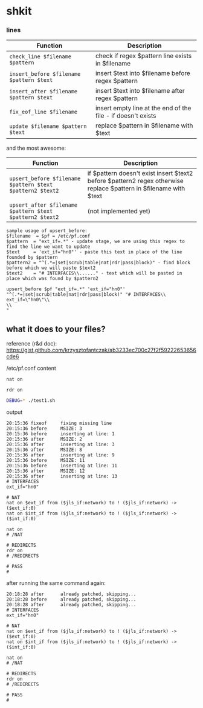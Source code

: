 # shkit

### lines
| Function | Description |
| --- | --- |
| `check_line $filename $pattern` | check if regex $pattern line exists in $filename |
| `insert_before $filename $pattern $text` | insert $text into $filename before regex $pattern |
| `insert_after $filename $pattern $text` | insert $text into $filename after regex $pattern |
| `fix_eof_line $filename` | insert empty line at the end of the file - if doesn't exists |
| `update $filename $pattern $text` | replace $pattern in $filename with $text |

and the most awesome:

| Function | Description |
| --- | --- |
| `upsert_before $filename $pattern $text $pattern2 $text2` | if $pattern doesn't exist insert $text2 before $pattern2 regex otherwise replace $pattern in $filename with $text |
| `upsert_after $filename $pattern $text $pattern2 $text2` | (not implemented yet) |

```
sample usage of upsert_before:
$filename  = $pf = /etc/pf.conf
$pattern  = "ext_if=.*" - update stage, we are using this regex to find the line we want to update
$text     = 'ext_if="hn0"' - paste this text in place of the line founded by $pattern
$pattern2 = "^(.*=|set|scrub|table|nat|rdr|pass|block)" - find block before which we will paste $text2
$text2    = "# INTERFACES\\......" - text which will be pasted in place which was found by $pattern2

upsert_before $pf "ext_if=.*" 'ext_if="hn0"' "^(.*=|set|scrub|table|nat|rdr|pass|block)" "# INTERFACES\\
ext_if=\"hn0\"\\
\\
"
```

## what it does to your files?
reference (r&d doc): https://gist.github.com/krzysztofantczak/ab3233ec700c27f2f59222653656cde6

/etc/pf.conf content
```
nat on

rdr on
```

```sh
DEBUG=* ./test1.sh
```

output
```
20:15:36 fixeof     fixing missing line
20:15:36 before     MSIZE: 3
20:15:36 before     inserting at line: 1
20:15:36 after      MSIZE: 2
20:15:36 after      inserting at line: 3
20:15:36 after      MSIZE: 8
20:15:36 after      inserting at line: 9
20:15:36 before     MSIZE: 11
20:15:36 before     inserting at line: 11
20:15:36 after      MSIZE: 12
20:15:36 after      inserting at line: 13
# INTERFACES
ext_if="hn0"

# NAT
nat on $ext_if from ($jls_if:network) to ! ($jls_if:network) -> ($ext_if:0)
nat on $int_if from ($jls_if:network) to ! ($jls_if:network) -> ($int_if:0)

nat on
# /NAT

# REDIRECTS
rdr on
# /REDIRECTS

# PASS
#
```

after running the same command again:
```
20:18:28 after      already patched, skipping...
20:18:28 before     already patched, skipping...
20:18:28 after      already patched, skipping...
# INTERFACES
ext_if="hn0"

# NAT
nat on $ext_if from ($jls_if:network) to ! ($jls_if:network) -> ($ext_if:0)
nat on $int_if from ($jls_if:network) to ! ($jls_if:network) -> ($int_if:0)

nat on
# /NAT

# REDIRECTS
rdr on
# /REDIRECTS

# PASS
#

```
